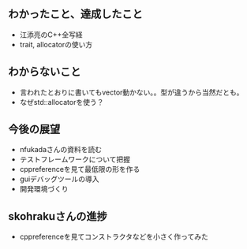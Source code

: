 ## わかったこと、達成したこと
- 江添亮のC++全写経
- trait, allocatorの使い方

## わからないこと
- 言われたとおりに書いてもvector動かない。。型が違うから当然だとも。
- なぜstd::allocatorを使う？

## 今後の展望
- nfukadaさんの資料を読む
- テストフレームワークについて把握
- cppreferenceを見て最低限の形を作る
- guiデバッグツールの導入
- 開発環境づくり

## skohrakuさんの進捗
- cppreferenceを見てコンストラクタなどを小さく作ってみた
